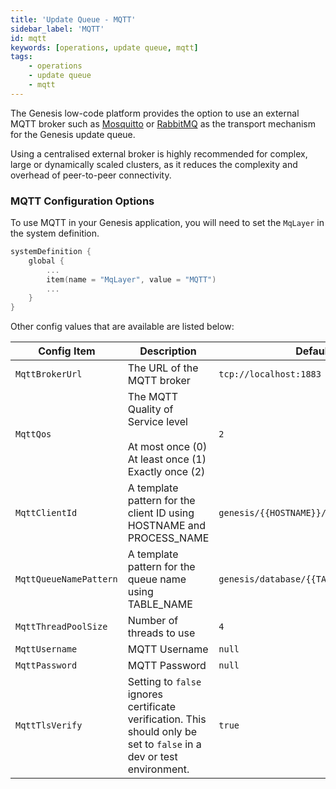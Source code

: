 ```yaml
---
title: 'Update Queue - MQTT'
sidebar_label: 'MQTT'
id: mqtt
keywords: [operations, update queue, mqtt]
tags:
    - operations
    - update queue
    - mqtt
---
```


The Genesis low-code platform provides the option to use an external MQTT broker such as [Mosquitto](https://mosquitto.org/) or [RabbitMQ](https://www.rabbitmq.com/) as the transport mechanism for the Genesis update queue.

Using a centralised external broker is highly recommended for complex, large or dynamically scaled clusters, as it reduces the complexity and overhead of peer-to-peer connectivity.

### MQTT Configuration Options

To use MQTT in your Genesis application, you will need to set the `MqLayer` in the system definition.

```kotlin {title="genesis-system-definition.kts"}
systemDefinition {
    global {
        ...
        item(name = "MqLayer", value = "MQTT")
        ...
    }
}
```

Other config values that are available are listed below:

| Config Item | Description | Default |
| --- | --- | --- |
| `MqttBrokerUrl` | The URL of the MQTT broker | `tcp://localhost:1883` |
| `MqttQos` | The MQTT Quality of Service level <br/><br/>At most once (0) <br/>At least once (1) <br/>Exactly once (2) | `2` |
| `MqttClientId` | A template pattern for the client ID using HOSTNAME and PROCESS_NAME | `genesis/{{HOSTNAME}}/{{PROCESS_NAME}}` |
| `MqttQueueNamePattern` | A template pattern for the queue name using TABLE_NAME | `genesis/database/{{TABLE_NAME}}` |
| `MqttThreadPoolSize` | Number of threads to use  | `4` |
| `MqttUsername` | MQTT Username | `null` |
| `MqttPassword` | MQTT Password | `null` |
| `MqttTlsVerify` | Setting to `false` ignores certificate verification. This should only be set to `false` in a dev or test environment. | `true` |